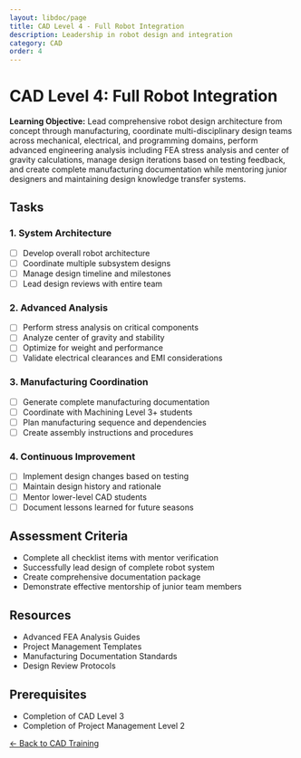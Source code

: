 ```yaml
---
layout: libdoc/page
title: CAD Level 4 - Full Robot Integration
description: Leadership in robot design and integration
category: CAD
order: 4
---
```


# CAD Level 4: Full Robot Integration

**Learning Objective:** Lead comprehensive robot design architecture from concept through manufacturing, coordinate multi-disciplinary design teams across mechanical, electrical, and programming domains, perform advanced engineering analysis including FEA stress analysis and center of gravity calculations, manage design iterations based on testing feedback, and create complete manufacturing documentation while mentoring junior designers and maintaining design knowledge transfer systems.

## Tasks

### 1. System Architecture
- [ ] Develop overall robot architecture
- [ ] Coordinate multiple subsystem designs
- [ ] Manage design timeline and milestones
- [ ] Lead design reviews with entire team

### 2. Advanced Analysis
- [ ] Perform stress analysis on critical components
- [ ] Analyze center of gravity and stability
- [ ] Optimize for weight and performance
- [ ] Validate electrical clearances and EMI considerations

### 3. Manufacturing Coordination
- [ ] Generate complete manufacturing documentation
- [ ] Coordinate with Machining Level 3+ students
- [ ] Plan manufacturing sequence and dependencies
- [ ] Create assembly instructions and procedures

### 4. Continuous Improvement
- [ ] Implement design changes based on testing
- [ ] Maintain design history and rationale
- [ ] Mentor lower-level CAD students
- [ ] Document lessons learned for future seasons

## Assessment Criteria
- Complete all checklist items with mentor verification
- Successfully lead design of complete robot system
- Create comprehensive documentation package
- Demonstrate effective mentorship of junior team members

## Resources
- Advanced FEA Analysis Guides
- Project Management Templates
- Manufacturing Documentation Standards
- Design Review Protocols

## Prerequisites
- Completion of CAD Level 3
- Completion of Project Management Level 2

[← Back to CAD Training](./)